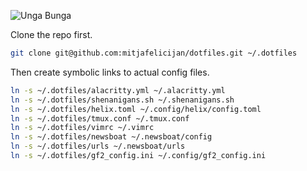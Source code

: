 ![Unga Bunga](https://github.com/mitjafelicijan/dotfiles/assets/296714/2ea7852a-8297-40c4-a9b1-0f6cba6c701f)

Clone the repo first.

```sh
git clone git@github.com:mitjafelicijan/dotfiles.git ~/.dotfiles
```

Then create symbolic links to actual config files.

```sh
ln -s ~/.dotfiles/alacritty.yml ~/.alacritty.yml
ln -s ~/.dotfiles/shenanigans.sh ~/.shenanigans.sh
ln -s ~/.dotfiles/helix.toml ~/.config/helix/config.toml
ln -s ~/.dotfiles/tmux.conf ~/.tmux.conf
ln -s ~/.dotfiles/vimrc ~/.vimrc
ln -s ~/.dotfiles/newsboat ~/.newsboat/config
ln -s ~/.dotfiles/urls ~/.newsboat/urls
ln -s ~/.dotfiles/gf2_config.ini ~/.config/gf2_config.ini
```

